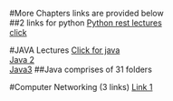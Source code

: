 #More Chapters links are provided below <br/>
##2 links for python
[Python rest lectures](https://drive.google.com/drive/folders/1qWz_OhJY82l7t281fvIzld9jdqmXsnbT?usp=sharing)<br/>
[click](https://drive.google.com/drive/folders/1PeRnCrP4EaYkMyhuXDzKAU2xOuQWvCzq?usp=sharing)<br/>




#JAVA Lectures
[Click for java](https://drive.google.com/drive/folders/1J2j6D5Hkmrlnvzsc4slQRhe3yFxm-jV1?usp=sharing)<br/>
[Java 2](https://drive.google.com/drive/folders/1lsfB9JEwghjCKsrCSHScVGIx-pimNwGN?usp=sharing)<br/>
[Java3](https://drive.google.com/drive/folders/19i5jji3uwJ0bxWkhnNyYCj-9C6LykyuB?usp=sharing)
##Java  comprises of 31 folders

#Computer Networking (3 links)
[Link 1](https://drive.google.com/drive/folders/1nUOyKAMmBHym_ygkfAy2yk7nc4a6xcIj?usp=sharing)<br/>
